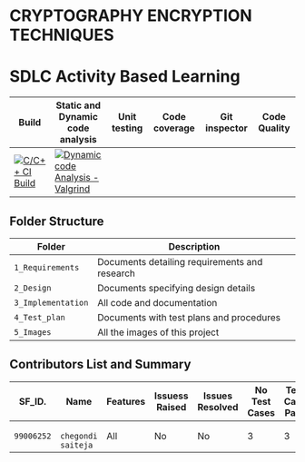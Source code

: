# CRYPTOGRAPHY ENCRYPTION TECHNIQUES 
# SDLC Activity Based Learning

| Build | Static and Dynamic code analysis       | Unit testing |Code coverage |Git inspector | Code Quality|
|-------------|--------------------------------------------------------------|------------|-------------|----------------|----------------------------------------|
[![C/C++ CI Build](https://github.com/chsaitejltts/project-0001/actions/workflows/bulid.yml/badge.svg)](https://github.com/chsaitejltts/project-0001/actions/workflows/bulid.yml)|[![Dynamic code Analysis - Valgrind](https://github.com/chsaitejltts/project-0001/actions/workflows/valgrind.yml/badge.svg)](https://github.com/chsaitejltts/project-0001/actions/workflows/valgrind.yml)|


## Folder Structure

Folder             | Description
-------------------| -----------------------------------------
`1_Requirements`   | Documents detailing requirements and research
`2_Design`         | Documents specifying design details
`3_Implementation` | All code and documentation
`4_Test_plan`      | Documents with test plans and procedures
`5_Images`         | All the images of this project

## Contributors List and Summary


SF_ID. |  Name   |    Features    | Issuess Raised |Issues Resolved|No Test Cases|Test Case Pass
-------|---------|----------------|----------------|---------------|-------------|--------------
`99006252` | ` chegondi saiteja`  | All |  No     |  No   | 3  |3    |
